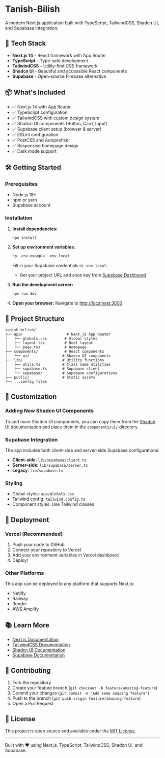 # Tanish-Bilish

A modern Next.js application built with TypeScript, TailwindCSS, Shadcn UI, and Supabase integration.

## 🚀 Tech Stack

- **Next.js 14** - React framework with App Router
- **TypeScript** - Type-safe development
- **TailwindCSS** - Utility-first CSS framework
- **Shadcn UI** - Beautiful and accessible React components
- **Supabase** - Open-source Firebase alternative

## 📦 What's Included

- ✅ Next.js 14 with App Router
- ✅ TypeScript configuration
- ✅ TailwindCSS with custom design system
- ✅ Shadcn UI components (Button, Card, Input)
- ✅ Supabase client setup (browser & server)
- ✅ ESLint configuration
- ✅ PostCSS and Autoprefixer
- ✅ Responsive homepage design
- ✅ Dark mode support

## 🛠️ Getting Started

### Prerequisites

- Node.js 18+ 
- npm or yarn
- Supabase account

### Installation

1. **Install dependencies:**
   ```bash
   npm install
   ```

2. **Set up environment variables:**
   ```bash
   cp .env.example .env.local
   ```
   
   Fill in your Supabase credentials in `.env.local`:
   - Get your project URL and anon key from [Supabase Dashboard](https://app.supabase.com)

3. **Run the development server:**
   ```bash
   npm run dev
   ```

4. **Open your browser:**
   Navigate to [http://localhost:3000](http://localhost:3000)

## 📁 Project Structure

```
tanish-bilish/
├── app/                    # Next.js App Router
│   ├── globals.css        # Global styles
│   ├── layout.tsx         # Root layout
│   └── page.tsx           # Homepage
├── components/            # React components
│   └── ui/               # Shadcn UI components
├── lib/                  # Utility functions
│   ├── utils.ts          # Class name utilities
│   ├── supabase.ts       # Supabase client
│   └── supabase/         # Supabase configurations
├── public/               # Static assets
└── ...config files
```

## 🎨 Customization

### Adding New Shadcn UI Components

To add more Shadcn UI components, you can copy them from the [Shadcn UI documentation](https://ui.shadcn.com/docs/components) and place them in the `components/ui/` directory.

### Supabase Integration

The app includes both client-side and server-side Supabase configurations:

- **Client-side**: `lib/supabase/client.ts`
- **Server-side**: `lib/supabase/server.ts`
- **Legacy**: `lib/supabase.ts`

### Styling

- Global styles: `app/globals.css`
- Tailwind config: `tailwind.config.ts`
- Component styles: Use Tailwind classes

## 🚀 Deployment

### Vercel (Recommended)

1. Push your code to GitHub
2. Connect your repository to Vercel
3. Add your environment variables in Vercel dashboard
4. Deploy!

### Other Platforms

This app can be deployed to any platform that supports Next.js:
- Netlify
- Railway
- Render
- AWS Amplify

## 📚 Learn More

- [Next.js Documentation](https://nextjs.org/docs)
- [TailwindCSS Documentation](https://tailwindcss.com/docs)
- [Shadcn UI Documentation](https://ui.shadcn.com)
- [Supabase Documentation](https://supabase.com/docs)

## 🤝 Contributing

1. Fork the repository
2. Create your feature branch (`git checkout -b feature/amazing-feature`)
3. Commit your changes (`git commit -m 'Add some amazing feature'`)
4. Push to the branch (`git push origin feature/amazing-feature`)
5. Open a Pull Request

## 📄 License

This project is open source and available under the [MIT License](LICENSE).

---

Built with ❤️ using Next.js, TypeScript, TailwindCSS, Shadcn UI, and Supabase.
